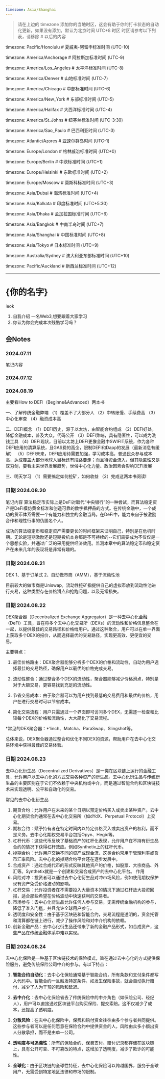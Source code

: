```yaml
---
timezone: Asia/Shanghai
---
```


> 请在上边的 timezone 添加你的当地时区，这会有助于你的打卡状态的自动化更新，如果没有添加，默认为北京时间 UTC+8 时区
> 时区请参考以下列表，请移除 # 以后的内容

timezone: Pacific/Honolulu # 夏威夷-阿留申标准时间 (UTC-10)

timezone: America/Anchorage # 阿拉斯加标准时间 (UTC-9)

timezone: America/Los_Angeles # 太平洋标准时间 (UTC-8)

timezone: America/Denver # 山地标准时间 (UTC-7)

timezone: America/Chicago # 中部标准时间 (UTC-6)

timezone: America/New_York # 东部标准时间 (UTC-5)

timezone: America/Halifax # 大西洋标准时间 (UTC-4)

timezone: America/St_Johns # 纽芬兰标准时间 (UTC-3:30)

timezone: America/Sao_Paulo # 巴西利亚时间 (UTC-3)

timezone: Atlantic/Azores # 亚速尔群岛时间 (UTC-1)

timezone: Europe/London # 格林威治标准时间 (UTC+0)

timezone: Europe/Berlin # 中欧标准时间 (UTC+1)

timezone: Europe/Helsinki # 东欧标准时间 (UTC+2)

timezone: Europe/Moscow # 莫斯科标准时间 (UTC+3)

timezone: Asia/Dubai # 海湾标准时间 (UTC+4)

timezone: Asia/Kolkata # 印度标准时间 (UTC+5:30)

timezone: Asia/Dhaka # 孟加拉国标准时间 (UTC+6)

timezone: Asia/Bangkok # 中南半岛时间 (UTC+7)

timezone: Asia/Shanghai # 中国标准时间 (UTC+8)

timezone: Asia/Tokyo # 日本标准时间 (UTC+9)

timezone: Australia/Sydney # 澳大利亚东部标准时间 (UTC+10)

timezone: Pacific/Auckland # 新西兰标准时间 (UTC+12)

---

# {你的名字}
leok
1. 自我介绍
一名Web3,想要跟着大家学习
2. 你认为你会完成本次残酷学习吗？

## 会Notes

<!-- Content_START -->

### 2024.07.11

笔记内容

### 2024.07.12

<!-- Content_END -->
### 2024.08.19
主要看How to DEFI（Beginne&Advanced）两本书

一、了解传统金融弊端
（1）覆盖不了大部分人
（2）中转账慢、手续费高
（3）中心化审查
（4）融资成本高

二、DEFI概念
（1）DEFI历史，源于以太坊，由智能合约组成
（2）DEFI好处，降低金融成本，普及大众，代码公开
（3）DEFI弊端，具有隐匿性，可以成为洗钱工具
（4）DEFI现状，目前以太坊上DEFI更像金融中SWIFIT系统，作为各种DEFI应用的清算系统，且GAS费的高企，限制DEFI和Dapp的发展（最新消息有缓解）
（5）DEFI未来，DEFI应用待需要加强，学习成本高，普通民众参与成本高，达成覆盖大部分地球人目标还有段路要走；而且待资金流入，但其隐匿性又是双刃剑，要看未来世界发展趋势，世俗中心化力量、政治因素会影响DEFI发展

三、明天学习
（1）需要搞定如何挖矿，如何收益
（2）完成这两本书阅读!

<!-- Content_END -->

<!-- Content_START -->
### 日期 2024.08.20
笔记内容
算法稳定币实际上是DeFi对取代“中央银行”的一种尝试，而算法稳定资产是DeFi模仿黄金标准和创造可靠的数字抵押品的方式。在传统金融中，一个成功的货币体系需要一个有能力和独立的金融当局。在DeFi中，能力来自于被激励合作和理性行事的伪匿名个人。

成功的算法稳定币和稳定资产需要更长的时间框架来证明自己，特别是在危机时期。无论是短期激励还是短期投机本身都是不可持续的--它们需要成为不仅仅是一个思想实验，并通过广泛的采用提供经济效用。监测本章中的算法稳定币和稳定资产在未来几年的表现将是非常有趣的。
<!-- Content_START -->

<!-- Content_START -->
### 日期 2024.08.21
DEX
1、基于订单式
2、自动做市商（AMM），基于流动性池

目前较大的做市商是Uniswap，流动性挖矿指提供自己的虚拟币放到流动性池进行交易，这种类型存在价格滑点和抢跑问题，以及无常损失。

<!-- Content_END -->


<!-- Content_START -->

### 日期 2024.08.22
DEX聚合器（Decentralized Exchange Aggregator）是一种去中心化金融（DeFi）工具，旨在将多个去中心化交易所（DEXs）的流动性和价格信息整合在一起，以提供最佳的交易路径和价格给用户。通过这种聚合，用户可以在单一界面上获取多个DEX的报价，从而选择最优的交易路径，实现更高效、更便宜的交易。

主要特点：

1. 最佳价格路由：DEX聚合器能够分析多个DEX的价格和流动性，自动为用户选择最佳的交易路径，确保用户以最优的价格完成交易。

2. 流动性整合：通过整合多个DEX的流动性，聚合器能够减少价格滑点，特别是对于大额交易，更容易找到充足的流动性。

3. 节省交易成本：由于聚合器可以为用户找到最低的交易费用和最优的价格，用户在进行交易时可以节省成本。

4. 简化交易流程：用户只需通过一个界面即可访问多个DEX，无需逐一检查和比较每个DEX的价格和流动性，大大简化了交易流程。

*常见的DEX聚合器：*1inch、Matcha、ParaSwap、Slingshot等。

总体来说，DEX聚合器通过整合和优化不同DEX的资源，帮助用户在去中心化交易环境中获得最佳的交易体验。

<!-- Content_END -->

<!-- Content_START -->

### 日期 2024.08.23
去中心化衍生品（Decentralized Derivatives）是一类在区块链上运行的金融工具，允许用户以去中心化的方式交易各种资产的衍生品。去中心化衍生品与传统衍生品的主要区别在于它们不依赖于中央机构或中介，而是通过智能合约和区块链技术来实现透明、公平和自动化的交易。

常见的去中心化衍生品

1. 期货合约：允许用户在未来的某个日期以预定价格买入或卖出某种资产。去中心化期货合约通常在去中心化交易所（如dYdX、Perpetual Protocol）上交易。
2. 期权合约：赋予持有者在特定时间内以特定价格买入或卖出资产的权利，而不是义务。去中心化期权交易平台包括Opyn、Hegic等。
3. 杠杆代币：这些代币反映了基础资产的杠杆化表现，允许用户在不持有衍生品合约的情况下获得杠杆效应。例如Synthetix上的杠杆代币。
4. 掉期合约：允许用户交换不同的资产或现金流，这类合约常用于管理利率或货币汇率风险。去中心化的掉期合约平台还在逐步发展中。
5. 合成资产：通过合成代币的形式反映其他资产的价格，如股票、大宗商品、外汇等。Synthetix就是一个创建和交易合成资产的去中心化平台。
作用
1. 风险对冲：投资者可以通过去中心化衍生品对冲市场风险，例如使用期权保护现有资产免受价格波动的影响。
2. 杠杆交易：允许投资者在不需要投入大量资本的情况下通过杠杆放大投资回报，适合那些希望在价格波动中快速获利的交易者。
3. 市场参与：去中心化衍生品允许任何人参与交易，无需传统金融机构的参与，降低了准入门槛，并且允许全球用户参与。
4. 透明度和安全性：由于基于区块链和智能合约，交易流程是透明的，资金托管和清算都在链上进行，减少了操作风险和对中介机构的依赖。
5. 创新金融产品：去中心化衍生品还带来了新的金融产品形式，如合成资产，这些产品在传统金融体系中难以实现。
   
<!-- Content_END -->

<!-- Content_START -->

### 日期 2024.08.24

去中心化保险是一种基于区块链技术的保险模式，旨在通过去中心化的方式提供保险服务，避免传统保险公司中介的参与。有以下特点：

1. **智能合约自动化**：去中心化保险通常基于智能合约，所有条款和支付条件都写入代码中。智能合约一旦触发特定条件，如发生保险事故，就会自动执行赔付，减少了人为干预的风险和延迟。

2. **去中介化**：去中心化保险省去了传统保险中的中介角色（如保险公司、经纪人），用户可以直接通过区块链平台购买保险、提交索赔。这不仅减少了成本，还提高了透明度。

3. **分散风险**：在去中心化保险中，保费和赔付资金往往由多个参与者共同提供。这些参与者可以是任何愿意在保险合约中提供资金的人，风险由众多小额出资人分散承担，而不是由单一公司。

4. **透明度与可追溯性**：所有的保险合约、保费支付、赔付记录都存储在区块链上，具有公开可查、不可篡改的特点，这增加了透明度，减少了欺诈的可能性。

5. **全球化**：由于区块链的全球性特征，去中心化保险可以跨越国界，服务于全球用户，无需受到特定地区法律和市场的限制。

<!-- Content_END -->

